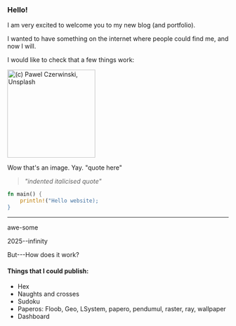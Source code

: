 ### Hello!

I am very excited to welcome you to my new blog (and portfolio).

I wanted to have something on the internet where people could find me, and now I will.

I would like to check that a few things work:

<img alt="(c) Pawel Czerwinski, Unsplash" src="/blog_assets/photo-1609709725221-d3c6bdadc166.jpg" width="200"/>

Wow that's an image. Yay. "quote here"

> *"indented italicised quote"*

```rust
fn main() {
    println!("Hello website);
}
```

---

awe-some

2025--infinity

But---How does it work?

#### Things that I could publish:
- Hex
- Naughts and crosses
- Sudoku
- Paperos: Floob, Geo, LSystem, papero, pendumul, raster, ray, wallpaper
- Dashboard